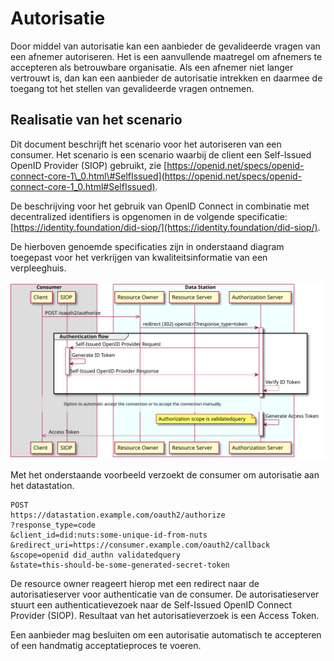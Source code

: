 # Autorisatie

Door middel van autorisatie kan een aanbieder de gevalideerde vragen van een afnemer autoriseren. Het is een aanvullende maatregel om afnemers te accepteren als betrouwbare organisatie. Als een afnemer niet langer vertrouwt is, dan kan een aanbieder de autorisatie intrekken en daarmee de toegang tot het stellen van gevalideerde vragen ontnemen.

## Realisatie van het scenario

Dit document beschrijft het scenario voor het autoriseren van een consumer. Het scenario is een scenario waarbij de client een Self-Issued OpenID Provider \(SIOP\) gebruikt, zie [https://openid.net/specs/openid-connect-core-1\_0.html\#SelfIssued](https://openid.net/specs/openid-connect-core-1_0.html#SelfIssued).

De beschrijving voor het gebruik van OpenID Connect in combinatie met decentralized identifiers is opgenomen in de volgende specificatie: [https://identity.foundation/did-siop/](https://identity.foundation/did-siop/).

De hierboven genoemde specificaties zijn in onderstaand diagram toegepast voor het verkrijgen van kwaliteitsinformatie van een verpleeghuis. 

![](../.gitbook/assets/kikv-register.svg)

Met het onderstaande voorbeeld verzoekt de consumer om autorisatie aan het datastation.

```text
POST
https://datastation.example.com/oauth2/authorize
?response_type=code
&client_id=did:nuts:some-unique-id-from-nuts
&redirect_uri=https://consumer.example.com/oauth2/callback
&scope=openid did_authn validatedquery
&state=this-should-be-some-generated-secret-token
```

De resource owner reageert hierop met een redirect naar de autorisatieserver voor authenticatie van de consumer. De autorisatieserver stuurt een authenticatievezoek naar de Self-Issued OpenID Connect Provider \(SIOP\). Resultaat van het autorisatieverzoek is een Access Token.

Een aanbieder mag besluiten om een autorisatie automatisch te accepteren of een handmatig acceptatieproces te voeren.








